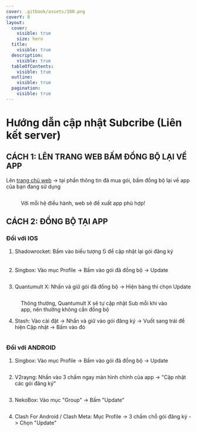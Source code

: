 ```yaml
---
cover: .gitbook/assets/100.png
coverY: 0
layout:
  cover:
    visible: true
    size: hero
  title:
    visible: true
  description:
    visible: true
  tableOfContents:
    visible: true
  outline:
    visible: true
  pagination:
    visible: true
---
```


# Hướng dẫn cập nhật Subcribe (Liên kết server)

## CÁCH 1: LÊN TRANG WEB BẤM ĐỒNG BỘ LẠI VỀ APP

Lên [trang chủ web](https://csadata4g.me/#/dashboard) -> tại phần thông tin đã mua gói, bấm đồng bộ lại về app của bạn đang sử dụng

<figure><img src=".gitbook/assets/1.png" alt=""><figcaption><p>Với mỗi hệ điều hành, web sẽ đề xuất app phù hợp!</p></figcaption></figure>

## CÁCH 2: ĐỒNG BỘ TẠI APP

### Đối với IOS

1. Shadowrocket: Bấm vào biểu tượng 🔃 để cập nhật lại gói đăng ký

<figure><img src=".gitbook/assets/2.png" alt=""><figcaption></figcaption></figure>

2. Singbox: Vào mục Profile -> Bấm vào gói đã đồng bộ -> Update

<figure><img src=".gitbook/assets/3.png" alt=""><figcaption></figcaption></figure>

3. Quantumult X: Nhấn và giữ gói đã đồng bộ -> Hiện bảng thì chọn Update

<figure><img src=".gitbook/assets/4.png" alt=""><figcaption><p>Thông thường, Quantumult X sẽ tự cập nhật Sub mỗi khi vào app, nên thường không cần đồng bộ</p></figcaption></figure>

4. Stash: Vào cài đặt -> Nhấn và giữ vào gói đăng ký -> Vuốt sang trái để hiện Cập nhật -> Bấm vào đó

<figure><img src=".gitbook/assets/5.png" alt=""><figcaption></figcaption></figure>

### Đối với ANDROID

1. Singbox: Vào mục Profile -> Bấm vào gói đã đồng bộ -> Update

<figure><img src=".gitbook/assets/6.png" alt=""><figcaption></figcaption></figure>

2. V2rayng: Nhấn vào 3 chấm ngay màn hình chính của app -> "Cập nhật các gói đăng ký"

<figure><img src=".gitbook/assets/7.png" alt=""><figcaption></figcaption></figure>

3. NekoBox: Vào mục "Group" -> Bấm "Update"

<figure><img src=".gitbook/assets/Screenshot_2024.04.23_07.11.10.227.png" alt=""><figcaption></figcaption></figure>

4. Clash For Android / Clash Meta: Mục Profile -> 3 chấm chỗ gói đăng ký -> Chọn "Update"

<figure><img src=".gitbook/assets/8.png" alt=""><figcaption></figcaption></figure>

